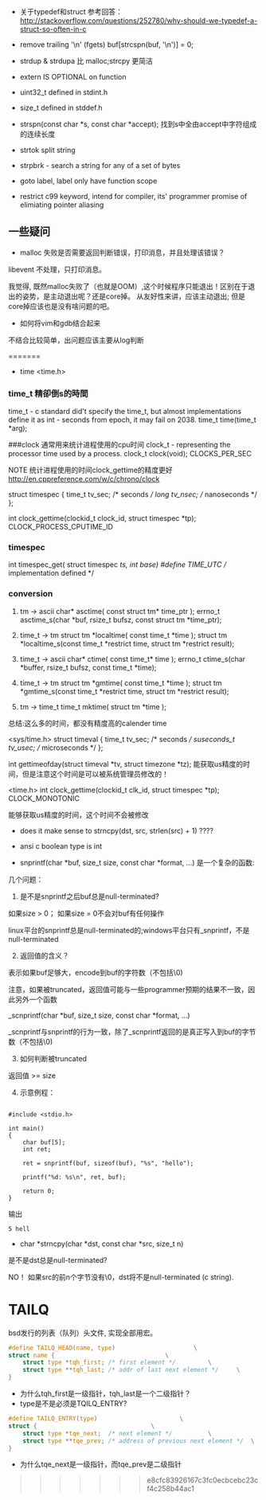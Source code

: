 
* 关于typedef和struct
参考回答：http://stackoverflow.com/questions/252780/why-should-we-typedef-a-struct-so-often-in-c

* remove trailing '\n' (fgets)
buf[strcspn(buf, '\n')] = 0;

* strdup & strdupa 比 malloc;strcpy 更简洁

* extern IS OPTIONAL on function

* uint32_t defined in stdint.h

* size_t defined in stddef.h

* strspn(const char *s, const char *accept);
    找到s中全由accept中字符组成的连续长度

* strtok
    split string 

* strpbrk - search a string for any of a set of bytes

* goto label, label only have function scope

* restrict c99 keyword, intend for compiler, its' programmer promise of elimiating pointer aliasing


## 一些疑问

* malloc 失败是否需要返回判断错误，打印消息，并且处理该错误？

libevent 不处理，只打印消息。

我觉得, 既然malloc失败了（也就是OOM）,这个时候程序只能退出！区别在于退出的姿势，是主动退出呢？还是core掉。
从友好性来讲，应该主动退出; 但是core掉应该也是没有啥问题的吧。



* 如何将vim和gdb结合起来

不结合比较简单，出问题应该主要从log判断

=======
* time
<time.h>

### time_t 精卻倒s的時間
time_t - c standard did't specify the time_t, but almost implementations define it as int - 
seconds from epoch, it may fail on 2038.
time_t time(time_t *arg);

###clock 通常用来统计进程使用的cpu时间
clock_t - representing the processor time used by a process.
clock_t clock(void);
CLOCKS_PER_SEC



NOTE 统计进程使用的时间clock_gettime的精度更好 
http://en.cppreference.com/w/c/chrono/clock

struct timespec {
    time_t   tv_sec;        /* seconds */
    long     tv_nsec;       /* nanoseconds */
};

int clock_gettime(clockid_t clock_id, struct timespec *tp); 
CLOCK_PROCESS_CPUTIME_ID


### timespec

int timespec_get( struct timespec *ts, int base)
#define TIME_UTC /* implementation defined */

### conversion 
1. tm -> ascii
char* asctime( const struct tm* time_ptr );
errno_t asctime_s(char *buf, rsize_t bufsz, const struct tm *time_ptr);

2. time_t -> tm
struct tm *localtime( const time_t *time );
struct tm *localtime_s(const time_t *restrict time, struct tm *restrict result);

3. time_t -> ascii
char* ctime( const time_t* time );
errno_t ctime_s(char *buffer, rsize_t bufsz, const time_t *time);

4. time_t -> tm
struct tm *gmtime( const time_t *time );
struct tm *gmtime_s(const time_t *restrict time, struct tm *restrict result);

5. tm -> time_t
time_t mktime( struct tm *time );

总结:这么多的时间，都没有精度高的calender time

<sys/time.h>
struct timeval {
    time_t      tv_sec;     /* seconds */
    suseconds_t tv_usec;    /* microseconds */
};

int gettimeofday(struct timeval *tv, struct timezone *tz);
能获取us精度的时间，但是注意这个时间是可以被系统管理员修改的！

<time.h>
int clock_gettime(clockid_t clk_id, struct timespec *tp);
CLOCK_MONOTONIC

能够获取us精度的时间，这个时间不会被修改


* does it make sense to strncpy(dst, src, strlen(src) + 1) ????

* ansi c boolean type is int

* snprintf(char *buf, size_t size, const char *format, ...) 是一个复杂的函数:

几个问题：

1. 是不是snprintf之后buf总是null-terminated? 

如果size > 0； 如果size = 0不会对buf有任何操作

linux平台的snprintf总是null-terminated的;windows平台只有_snprintf，不是null-terminated

2. 返回值的含义？

表示如果buf足够大，encode到buf的字符数（不包括\0)

注意，如果被truncated，返回值可能与一些programmer预期的结果不一致，因此另外一个函数

_scnprintf(char *buf, size_t size, const char *format, ...)

_scnprintf与snprintf的行为一致，除了_scnprintf返回的是真正写入到buf的字节数（不包括\0)

3. 如何判断被truncated

返回值 >= size

4. 示意例程：
```

#include <stdio.h>

int main()
{
    char buf[5];
    int ret;

    ret = snprintf(buf, sizeof(buf), "%s", "hello");

    printf("%d: %s\n", ret, buf);

    return 0;
}
```
输出

```
5 hell
```



* char *strncpy(char *dst, const char *src, size_t n)

是不是dst总是null-terminated?

NO！ 如果src的前n个字节没有\0，dst将不是null-terminated (c string).

# TAILQ

bsd发行的列表（队列）头文件, 实现全部用宏。

```c
#define TAILQ_HEAD(name, type)						\
struct name {								\
	struct type *tqh_first;	/* first element */			\
	struct type **tqh_last;	/* addr of last next element */		\
}
```

- 为什么tqh_first是一级指针，tqh_last是一个二级指针？
- type是不是必须是TQILQ_ENTRY?

```c
#define TAILQ_ENTRY(type)						\
struct {								\
	struct type *tqe_next;	/* next element */			\
	struct type **tqe_prev;	/* address of previous next element */	\
}
```

- 为什么tqe_next是一级指针，而tqe_prev是二级指针
>>>>>>> e8cfc83926167c3fc0ecbcebc23cf4c258b44ac1
